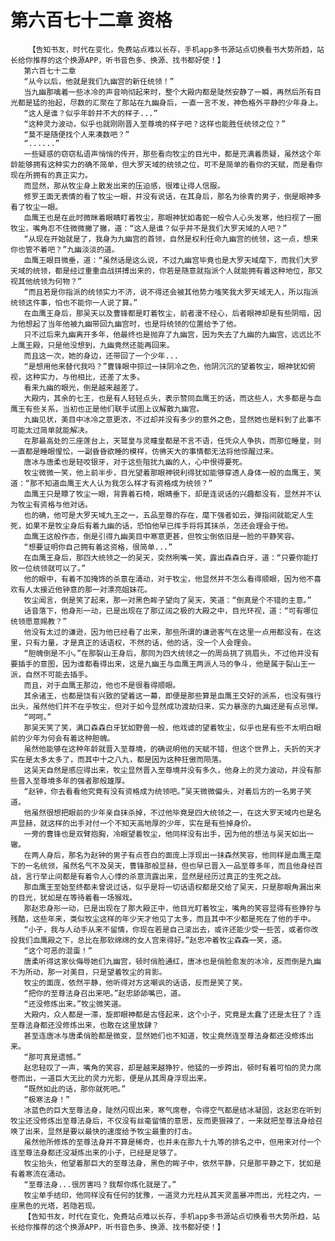 # 第六百七十二章 资格
        【告知书友，时代在变化，免费站点难以长存，手机app多书源站点切换看书大势所趋，站长给你推荐的这个换源APP，听书音色多、换源、找书都好使！】
       第六百七十二章
       “从今以后，他就是我们九幽宫的新任统领！”
       当九幽那噙着一些冰冷的声音响彻起来时，整个大殿内都是陡然安静了一瞬，再然后所有目光都是猛的抬起，尽数的汇聚在了那站在九幽身后，一直一言不发，神色格外平静的少年身上。
       “这人是谁？似乎年龄并不大的样子...”
       “这种灵力波动，似乎也就刚刚晋入至尊境的样子吧？这样也能胜任统领之位？”
       “莫不是随便找个人来凑数吧？”
       “......”
       一些疑惑的窃窃私语声悄悄的传开，那些看向牧尘的目光中，都是充满着质疑，虽然这个年龄能够拥有这种实力的确不简单，但大罗天域的统领之位，可不是简单的看你的天赋，而是看你现在所拥有的真正实力。
       而显然，那从牧尘身上散发出来的压迫感，很难让得人信服。
       修罗王面无表情的看了牧尘一眼，并没有说话，在其身后，那名为徐青的男子，倒是眼神多看了牧尘一眼。
       血鹰王也是在此时微眯着眼睛盯着牧尘，那眼神犹如毒蛇一般令人心头发寒，他扫视了一圈牧尘，嘴角忍不住微微撇了撇，道：“这人是谁？似乎并不是我们大罗天域的人吧？”
       “从现在开始就是了，我身为九幽宫的首领，自然是权利任命九幽宫的统领，这一点，想来你也管不着吧？”九幽淡淡的道。
       血鹰王眼目微垂，道：“虽然话是这么说，不过九幽宫毕竟也是大罗天域麾下，而我们大罗天域的统领，都是经过重重血战拼搏出来的，你若是随意就指派个人就能拥有着这种地位，那又视其他统领为何物？”
       “而且若是你指派的统领实力不济，说不得还会被其他势力嗤笑我大罗天域无人，所以指派统领这件事，怕也不能你一人说了算。”
       在血鹰王身后，那吴天以及曹锋都是盯着牧尘，前者漫不经心，后者眼神却是有些阴暗，因为他想起了当年他被九幽带回九幽宫时，也是将统领的位置给予了他。
       只不过后来九幽离开多年，他最终也是抛弃了九幽宫，因为失去了九幽的九幽宫，远远比不上鹰王殿，只是他没想到，九幽竟然还能再回来。
       而且这一次，她的身边，还带回了一个少年...
       “是想用他来替代我吗？”曹锋眼中掠过一抹阴冷之色，他阴沉沉的望着牧尘，眼神犹如俯视，这种实力，与他相比，还差了太多。
       看来九幽的眼光，倒是越来越差了。
       大殿内，其余的七王，也是有人轻轻点头，表示赞同血鹰王的话，而这些人，大多都是与血鹰王有些关系，当初也正是他们联手试图上议解散九幽宫。
       九幽见状，美目中冰冷之意更浓，不过却并没有多少的意外之色，显然她也是料到了此事不可能太过简单就能解决。
       在那最高处的三座莲台上，天鹫皇与灵瞳皇都是不言不语，任凭众人争执，而那位睡皇，则一直都是睡眼惺忪，一副昏昏欲睡的模样，仿佛天大的事情都无法将他惊醒过来。
       唐冰与唐柔也是轻咬银牙，对于这些阻扰九幽的人，心中恨得要死。
       牧尘微微一笑，他上前半步，目光望着那眼神锐利得犹如能够穿透人身体一般的血鹰王，笑道：“那不知道血鹰王大人认为我怎么样才有资格成为统领？”
       血鹰王只是瞟了牧尘一眼，背靠着石椅，眼睛垂下，却是连说话的兴趣都没有，显然并不认为牧尘有资格与他对话。
       也的确，他可是大罗天域九王之一，五品至尊的存在，麾下强者如云，弹指间就能定人生死，如果不是牧尘身后有着九幽的话，恐怕他早已挥手将将其抹杀，怎还会理会于他。
       血鹰王这般作态，倒是引得九幽美目中寒意更甚，但牧尘倒依旧是一脸的平静笑容。
       “想要证明你自己拥有着这资格，很简单...”
       在血鹰王身后，那四大统领之一的吴天，突然咧嘴一笑，露出森森白牙，道：“只要你能打败一位统领就可以了。”
       他的眼中，有着不加掩饰的杀意在涌动，对于牧尘，他显然并不怎么看得顺眼，因为他不喜欢有人太接近他钟意的那一对漂亮姐妹花。
       牧尘闻言，倒是笑了起来，那一对黑色眸子望向了吴天，笑道：“倒真是个不错的主意。”
       话音落下，他身形一动，已是出现在了那辽阔之极的大殿之中，目光环视，道：“可有哪位统领愿意赐教？”
       他没有太过的谦逊，因为他已经看了出来，那些所谓的谦逊客气在这里一点用都没有，在这里，只有力量，才是真正的话语权，不然的话，他的话，没一个人会理会。
       “胆魄倒是不小。”在那裂山王身后，那同为四大统领之一的周岳挑了挑眉头，不过他并没有要插手的意图，因为谁都看得出来，这是九幽王与血鹰王两派人马的争斗，他是属于裂山王一派，自然不可能去插手。
       而且，对于血鹰王那边，他也不是很看得顺眼。
       其余诸王，也都是饶有兴致的望着这一幕，即便是那些算是血鹰王交好的派系，也没有强行出头，虽然他们并不在乎牧尘，但对于如今显然成功渡劫归来，实力暴涨的九幽还是有点忌惮。
       “呵呵。”
       那吴天笑了笑，满口森森白牙犹如野兽一般，他戏谑的望着牧尘，似乎也是有些不太明白眼前的少年为何会有着这种胆魄。
       虽然他能够在这种年龄就晋入至尊境，的确说明他的天赋不错，但这个世界上，夭折的天才实在是太多太多了，而其中十之八九，都是因为这种狂傲而陨落。
       这吴天自然是感应得出来，牧尘显然晋入至尊境并没有多久，他身上的灵力波动，并没有那些晋入至尊境多年的强者那般雄厚。
       “赵钟，你去看看他究竟有没有资格成为统领吧。”吴天微微偏头，对着后方的一名男子笑道。
       他虽然很想把眼前的少年亲自抹杀掉，不过他毕竟是四大统领之一，在这大罗天域内也是名声显赫，就这样的出手对付一个不知天高地厚的少年，实在是有些掉身价。
       一旁的曹锋也是双臂抱胸，冷眼望着牧尘，他同样没有出手，因为他的想法与吴天如出一辙。
       在两人身后，那名为赵钟的男子有点苍白的面庞上浮现出一抹森然笑容，他同样是血鹰王麾下的一名统领，虽然名气不及吴天，曹锋那般显赫，但也早已晋入一品至尊多年，而且他身经百战，言行举止间都是有着令人心悸的杀意流露出来，显然是经历过真正的生死之战。
       那血鹰王至始至终都未曾说过话，似乎是将一切话语权都是交给了吴天，只是那眼角漏出来的目光，犹如是在等待着看一场猴戏。
       那赵忠身形一动，已是出现在了那大殿正中，他目光盯着牧尘，嘴角的笑容显得有些狰狞与残酷，这些年来，类似牧尘这样的年少天才他见了太多，而且其中不少都是死在了他的手中。
       “小子，我与人动手从来不留情，你现在若是自己滚出去，或许还能少受一些苦，或者你改投我们血鹰殿之下，总比在那软绵绵的女人宫来得好。”赵忠冲着牧尘森森一笑，道。
       “这个可恶的混蛋！”
       唐柔听得这家伙侮辱她们九幽宫，顿时俏脸通红，唐冰也是俏脸愈发的冰冷，反而倒是九幽不为所动，那一对美目，只是望着牧尘的背影。
       牧尘的面庞，依然平静，他听得对方这嘲讽的话语，反而是笑了笑。
       “把你的至尊法身召出来吧。”赵忠舔舔嘴巴，道。
       “还没修炼出来。”牧尘微笑道。
       大殿内，众人都是一滞，旋即眼神都是古怪起来，这个小子，究竟是太蠢了还是太狂了？连至尊法身都还没修炼出来，也敢在这里放肆？
       甚至连唐冰与唐柔俏脸都是微变，显然她们也不知道，牧尘竟然连至尊法身都还没修炼出来。
       “那可真是遗憾。”
       赵忠轻叹了一声，嘴角的笑容，却是越来越狰狞，他猛的一步跨出，顿时有着可怕的灵力席卷而出，一道巨大无比的灵力光影，便是从其周身浮现出来。
       “既然如此的话，那你就死吧。”
       “极寒法身！”
       冰蓝色的巨大至尊法身，陡然闪现出来，寒气席卷，令得空气都是结冰凝固，这赵忠在听到牧尘还没修炼出至尊法身后，不仅没有丝毫留情的意思，反而更狠辣了，一来就把至尊法身给召唤了出来，显然是要以最快的速度给予牧尘最重的打击。
       虽然他所修炼的至尊法身并不算是稀奇，也并未在那九十九等的排名之中，但用来对付一个连至尊法身都还没凝炼出来的小子，已经是足够了。
       牧尘抬头，他望着那巨大的至尊法身，黑色的眸子中，依然平静，只是那平静之下，犹如是有着寒流在涌动。
       “至尊法身...很厉害吗？我帮你炼化就是了。”
       牧尘单手结印，他同样没有任何的犹豫，一道灵力光柱从其天灵盖暴冲而出，光柱之内，一座黑色的光塔，若隐若现。
       【告知书友，时代在变化，免费站点难以长存，手机app多书源站点切换看书大势所趋，站长给你推荐的这个换源APP，听书音色多、换源、找书都好使！】